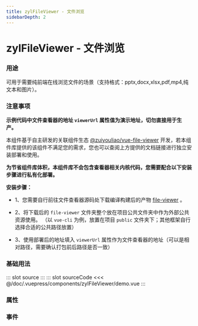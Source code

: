 ```yaml
---
title: zylFileViewer - 文件浏览
sidebarDepth: 2
---
```


# zylFileViewer - 文件浏览

### 用途

可用于需要纯前端在线浏览文件的场景（支持格式：pptx,docx,xlsx,pdf,mp4,纯文本和图片）。

### 注意事项

**示例代码中文件查看器的地址 `viewerUrl` 属性值为演示地址，切勿直接用于生产。**

本组件基于自主研发的关联组件生态 [@zuiyouliao/vue-file-viewer](https://file-viewer.me7.cn/index.html#/start) 开发，若本组件库提供的该组件不满足您的需求，您也可以查阅上方提供的文档链接进行独立安装部署和使用。

**为节省组件库体积，本组件库不会包含查看器相关内核代码，您需要配合以下安装步骤进行私有化部署。**

**安装步骤：**

- 1、您需要自行前往文件查看器源码处下载编译构建后的产物 [file-viewer](https://github.com/zyl-ui/vue-file-viewer/tree/master/public/file-viewer) 。

- 2、将下载后的 `file-viewer` 文件夹整个放在项目公共文件夹中作为外部公共资源使用。 （以 `vue-cli` 为例，放置在项目 `public` 文件夹下；其他框架自行选择合适的公共路径放置）

- 3、使用部署后的地址填入 `viewerUrl` 属性作为文件查看器的地址（可以是相对路径，需要确认打包前后路径是否一致）

### 基础用法

<zyl-demo-block>
::: slot source
<zylFileViewer-demo></zylFileViewer-demo>
:::
::: slot sourceCode
<<< @/doc/.vuepress/components/zylFileViewer/demo.vue
:::
</zyl-demo-block>

### 属性

<zylFileViewer-attr></zylFileViewer-attr>

### 事件

<zylFileViewer-event></zylFileViewer-event>
